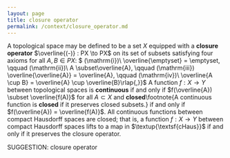 ```yaml
---
layout: page
title: closure operator
permalink: /context/closure_operator.md
---
```

 A topological space may be defined to be a set $X$ equipped with a **closure operator** $\overline{(-)} : PX \to PX$ on its set of subsets satisfying four axioms for all $A,B \in PX$:
$ (\mathrm{i})\ \overline{\emptyset} = \emptyset, \qquad (\mathrm{ii})\ A \subset\overline{A}, \qquad (\mathrm{iii})\
\overline{\overline{A}} = \overline{A}, \qquad (\mathrm{iv})\  \overline{A \cup B} = \overline{A} \cup \overline{B}\rlap{,}}$
A function $f : X \to Y$ between topological spaces is **continuous** if and only if $f(\overline{A}) \subset \overline{f(A)}$ for all $A \subset X$ and **closed**\footnote{A continuous function is **closed** if it preserves closed subsets.} if and only if $f(\overline{A}) = \overline{f(A)}$. All continuous functions between compact Hausdorff spaces are closed; that is, a function $f : X \to Y$ between compact Hausdorff spaces lifts to a map in $\textup{\textsf{cHaus}}$ if and only if it preserves the closure operator.

SUGGESTION: closure operator